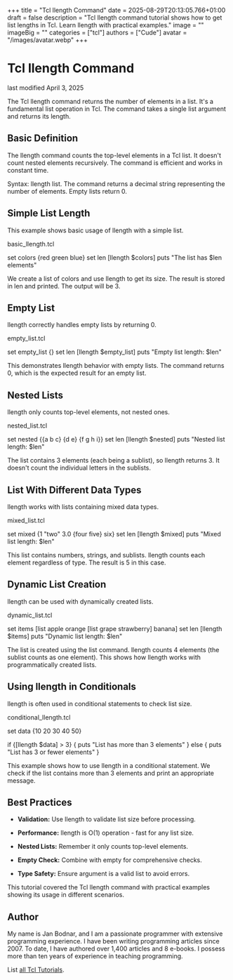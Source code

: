 +++
title = "Tcl llength Command"
date = 2025-08-29T20:13:05.766+01:00
draft = false
description = "Tcl llength command tutorial shows how to get list lengths in Tcl. Learn llength with practical examples."
image = ""
imageBig = ""
categories = ["tcl"]
authors = ["Cude"]
avatar = "/images/avatar.webp"
+++

# Tcl llength Command

last modified April 3, 2025

The Tcl llength command returns the number of elements in a list.
It's a fundamental list operation in Tcl. The command takes a single list
argument and returns its length.

## Basic Definition

The llength command counts the top-level elements in a Tcl list.
It doesn't count nested elements recursively. The command is efficient and
works in constant time.

Syntax: llength list. The command returns a decimal string
representing the number of elements. Empty lists return 0.

## Simple List Length

This example shows basic usage of llength with a simple list.

basic_llength.tcl
  

set colors {red green blue}
set len [llength $colors]
puts "The list has $len elements"

We create a list of colors and use llength to get its size.
The result is stored in len and printed. The output will be 3.

## Empty List

llength correctly handles empty lists by returning 0.

empty_list.tcl
  

set empty_list {}
set len [llength $empty_list]
puts "Empty list length: $len"

This demonstrates llength behavior with empty lists. The command
returns 0, which is the expected result for an empty list.

## Nested Lists

llength only counts top-level elements, not nested ones.

nested_list.tcl
  

set nested {{a b c} {d e} {f g h i}}
set len [llength $nested]
puts "Nested list length: $len"

The list contains 3 elements (each being a sublist), so llength
returns 3. It doesn't count the individual letters in the sublists.

## List With Different Data Types

llength works with lists containing mixed data types.

mixed_list.tcl
  

set mixed {1 "two" 3.0 {four five} six}
set len [llength $mixed]
puts "Mixed list length: $len"

This list contains numbers, strings, and sublists. llength counts
each element regardless of type. The result is 5 in this case.

## Dynamic List Creation

llength can be used with dynamically created lists.

dynamic_list.tcl
  

set items [list apple orange [list grape strawberry] banana]
set len [llength $items]
puts "Dynamic list length: $len"

The list is created using the list command. llength
counts 4 elements (the sublist counts as one element). This shows how
llength works with programmatically created lists.

## Using llength in Conditionals

llength is often used in conditional statements to check list size.

conditional_llength.tcl
  

set data {10 20 30 40 50}

if {[llength $data] &gt; 3} {
    puts "List has more than 3 elements"
} else {
    puts "List has 3 or fewer elements"
}

This example shows how to use llength in a conditional statement.
We check if the list contains more than 3 elements and print an appropriate
message.

## Best Practices

- **Validation:** Use llength to validate list size before processing.

- **Performance:** llength is O(1) operation - fast for any list size.

- **Nested Lists:** Remember it only counts top-level elements.

- **Empty Check:** Combine with empty for comprehensive checks.

- **Type Safety:** Ensure argument is a valid list to avoid errors.

 

This tutorial covered the Tcl llength command with practical
examples showing its usage in different scenarios.

## Author

My name is Jan Bodnar, and I am a passionate programmer with extensive
programming experience. I have been writing programming articles since 2007.
To date, I have authored over 1,400 articles and 8 e-books. I possess more
than ten years of experience in teaching programming.

List [all Tcl Tutorials](/tcl/).
